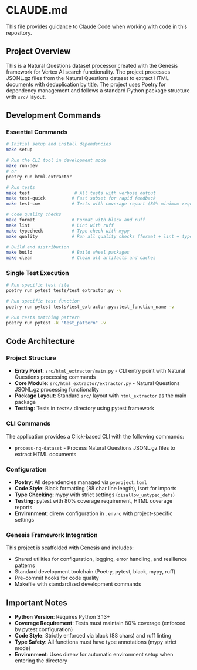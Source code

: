 # CLAUDE.md

This file provides guidance to Claude Code when working with code in this repository.

## Project Overview

This is a Natural Questions dataset processor created with the Genesis framework for Vertex AI search functionality. The project processes JSONL.gz files from the Natural Questions dataset to extract HTML documents with deduplication by title. The project uses Poetry for dependency management and follows a standard Python package structure with `src/` layout.

## Development Commands

### Essential Commands
```bash
# Initial setup and install dependencies
make setup

# Run the CLI tool in development mode
make run-dev
# or
poetry run html-extractor

# Run tests
make test                 # All tests with verbose output
make test-quick          # Fast subset for rapid feedback
make test-cov            # Tests with coverage report (80% minimum required)

# Code quality checks
make format              # Format with black and ruff
make lint                # Lint with ruff
make typecheck           # Type check with mypy
make quality             # Run all quality checks (format + lint + typecheck)

# Build and distribution
make build               # Build wheel packages
make clean               # Clean all artifacts and caches
```

### Single Test Execution
```bash
# Run specific test file
poetry run pytest tests/test_extractor.py -v

# Run specific test function
poetry run pytest tests/test_extractor.py::test_function_name -v

# Run tests matching pattern
poetry run pytest -k "test_pattern" -v
```

## Code Architecture

### Project Structure
- **Entry Point**: `src/html_extractor/main.py` - CLI entry point with Natural Questions processing commands
- **Core Module**: `src/html_extractor/extractor.py` - Natural Questions JSONL.gz processing functionality
- **Package Layout**: Standard `src/` layout with `html_extractor` as the main package
- **Testing**: Tests in `tests/` directory using pytest framework

### CLI Commands
The application provides a Click-based CLI with the following commands:
- `process-nq-dataset` - Process Natural Questions JSONL.gz files to extract HTML documents

### Configuration
- **Poetry**: All dependencies managed via `pyproject.toml`
- **Code Style**: Black formatting (88 char line length), isort for imports
- **Type Checking**: mypy with strict settings (`disallow_untyped_defs`)
- **Testing**: pytest with 80% coverage requirement, HTML coverage reports
- **Environment**: direnv configuration in `.envrc` with project-specific settings

### Genesis Framework Integration
This project is scaffolded with Genesis and includes:
- Shared utilities for configuration, logging, error handling, and resilience patterns
- Standard development toolchain (Poetry, pytest, black, mypy, ruff)
- Pre-commit hooks for code quality
- Makefile with standardized development commands

## Important Notes

- **Python Version**: Requires Python 3.13+
- **Coverage Requirement**: Tests must maintain 80% coverage (enforced by pytest configuration)
- **Code Style**: Strictly enforced via black (88 chars) and ruff linting
- **Type Safety**: All functions must have type annotations (mypy strict mode)
- **Environment**: Uses direnv for automatic environment setup when entering the directory
